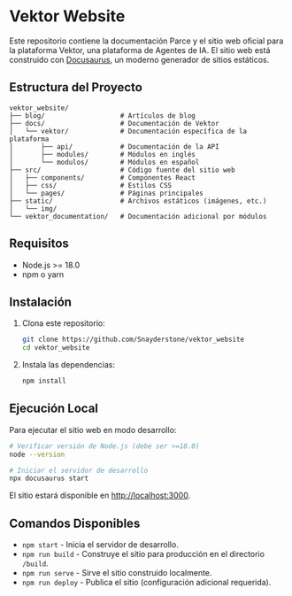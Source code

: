 # Vektor Website

Este repositorio contiene la documentación Parce y el sitio web oficial para la plataforma Vektor, una plataforma de Agentes de IA. El sitio web está construido con [Docusaurus](https://docusaurus.io/), un moderno generador de sitios estáticos.

## Estructura del Proyecto

```
vektor_website/
├── blog/                   # Artículos de blog
├── docs/                   # Documentación de Vektor
│   └── vektor/             # Documentación específica de la plataforma
│       ├── api/            # Documentación de la API
│       ├── modules/        # Módulos en inglés
│       └── modulos/        # Módulos en español
├── src/                    # Código fuente del sitio web
│   ├── components/         # Componentes React
│   ├── css/                # Estilos CSS
│   └── pages/              # Páginas principales
├── static/                 # Archivos estáticos (imágenes, etc.)
│   └── img/
└── vektor_documentation/   # Documentación adicional por módulos
```

## Requisitos

- Node.js >= 18.0
- npm o yarn

## Instalación

1. Clona este repositorio:
   ```bash
   git clone https://github.com/Snayderstone/vektor_website
   cd vektor_website
   ```

2. Instala las dependencias:
   ```bash
   npm install
   ```

## Ejecución Local

Para ejecutar el sitio web en modo desarrollo:

```bash
# Verificar versión de Node.js (debe ser >=18.0)
node --version

# Iniciar el servidor de desarrollo
npx docusaurus start
```

El sitio estará disponible en [http://localhost:3000](http://localhost:3000).

## Comandos Disponibles

- `npm start` - Inicia el servidor de desarrollo.
- `npm run build` - Construye el sitio para producción en el directorio `/build`.
- `npm run serve` - Sirve el sitio construido localmente.
- `npm run deploy` - Publica el sitio (configuración adicional requerida).

